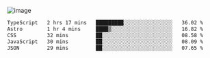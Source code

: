 ![image](https://github-profile-trophy.vercel.app/?username=CMOISDEAD&theme=oldie&row=1&no-frame=true&no-bg=true&margin-w=15&margin-h=15)
<!--START_SECTION:waka-->

```txt
TypeScript   2 hrs 17 mins   █████████░░░░░░░░░░░░░░░░   36.02 %
Astro        1 hr 4 mins     ████▒░░░░░░░░░░░░░░░░░░░░   16.82 %
CSS          32 mins         ██░░░░░░░░░░░░░░░░░░░░░░░   08.58 %
JavaScript   30 mins         ██░░░░░░░░░░░░░░░░░░░░░░░   08.09 %
JSON         29 mins         ██░░░░░░░░░░░░░░░░░░░░░░░   07.65 %
```

<!--END_SECTION:waka--> 

